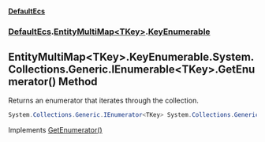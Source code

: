 #### [DefaultEcs](DefaultEcs.md 'DefaultEcs')
### [DefaultEcs](DefaultEcs.md#DefaultEcs 'DefaultEcs').[EntityMultiMap&lt;TKey&gt;](EntityMultiMap_TKey_.md 'DefaultEcs.EntityMultiMap&lt;TKey&gt;').[KeyEnumerable](EntityMultiMap_TKey__KeyEnumerable.md 'DefaultEcs.EntityMultiMap&lt;TKey&gt;.KeyEnumerable')
## EntityMultiMap&lt;TKey&gt;.KeyEnumerable.System.Collections.Generic.IEnumerable&lt;TKey&gt;.GetEnumerator() Method
Returns an enumerator that iterates through the collection.  
```csharp
System.Collections.Generic.IEnumerator<TKey> System.Collections.Generic.IEnumerable<TKey>.GetEnumerator();
```

Implements [GetEnumerator()](https://docs.microsoft.com/en-us/dotnet/api/System.Collections.Generic.IEnumerable-1.GetEnumerator 'System.Collections.Generic.IEnumerable`1.GetEnumerator')  

